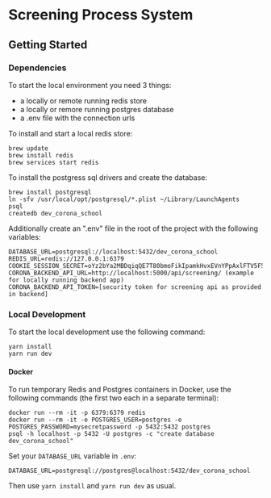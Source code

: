 # Screening Process System

## Getting Started

### Dependencies

To start the local environment you need 3 things:

- a locally or remote running redis store
- a locally or remore running postgres database
- a .env file with the connection urls

To install and start a local redis store:

```
brew update
brew install redis
brew services start redis
```

To install the postgress sql drivers and create the database:

```
brew install postgresql
ln -sfv /usr/local/opt/postgresql/*.plist ~/Library/LaunchAgents
psql
createdb dev_corona_school
```

Additionally create an ".env" file in the root of the project with the following variables:

```
DATABASE_URL=postgresql://localhost:5432/dev_corona_school
REDIS_URL=redis://127.0.0.1:6379
COOKIE_SESSION_SECRET=oYz2bYa2MBDqiqQE7T80bmoFikIpamkHvxEVnYPpAxlFTV5F5JWHbckS04Xd
CORONA_BACKEND_API_URL=http://localhost:5000/api/screening/ (example for locally running backend app)
CORONA_BACKEND_API_TOKEN=[security token for screening api as provided in backend]

```

### Local Development

To start the local development use the following command:

```
yarn install
yarn run dev
```

#### Docker

To run temporary Redis and Postgres containers in Docker, use the following commands (the first two each in a separate terminal):

```
docker run --rm -it -p 6379:6379 redis
docker run --rm -it -e POSTGRES_USER=postgres -e POSTGRES_PASSWORD=mysecretpassword -p 5432:5432 postgres
psql -h localhost -p 5432 -U postgres -c "create database dev_corona_school"
```

Set your `DATABASE_URL` variable in `.env`:

```
DATABASE_URL=postgresql://postgres@localhost:5432/dev_corona_school
```

Then use `yarn install` and `yarn run dev` as usual.